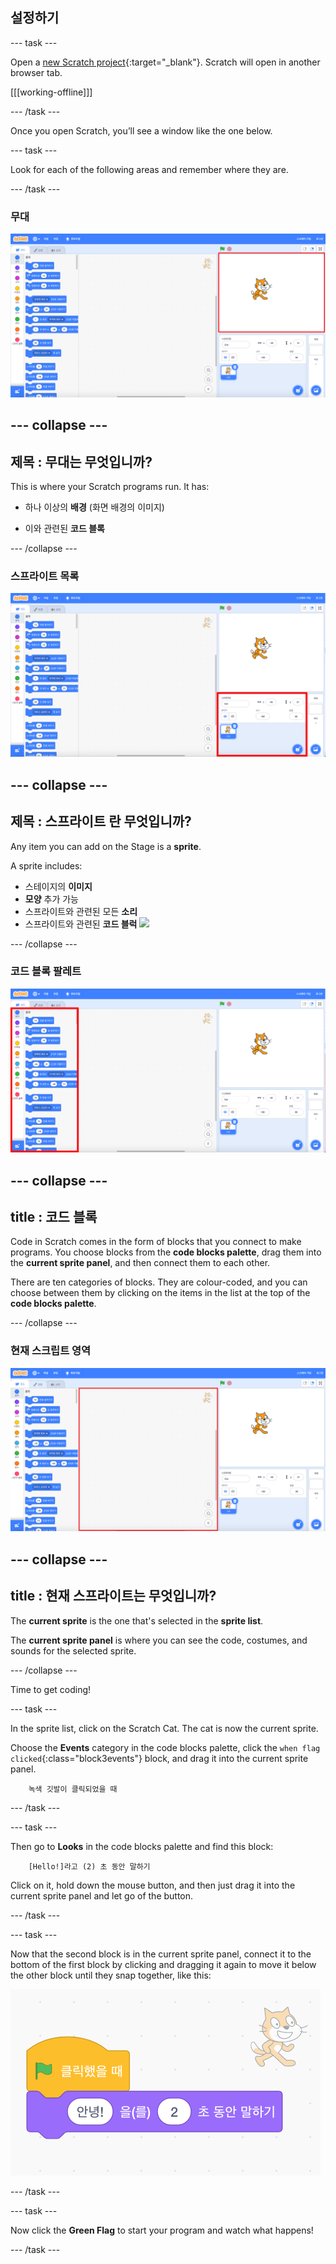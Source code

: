 ## 설정하기

\--- task \---

Open a [new Scratch project](https://rpf.io/scratch-new){:target="_blank"}. Scratch will open in another browser tab.

[[[working-offline]]]

\--- /task \---

Once you open Scratch, you’ll see a window like the one below.

\--- task \---

Look for each of the following areas and remember where they are.

\--- /task \---

### 무대

![Scratch window with the stage highlighted](images/hlStage.png)

## \--- collapse \---

## 제목 : 무대는 무엇입니까?

This is where your Scratch programs run. It has:

* 하나 이상의 **배경** \(화면 배경의 이미지\)

* 이와 관련된 **코드 블록**

\--- /collapse \---

### 스프라이트 목록

![Scratch window with the sprite list highlighted](images/hlSpriteList.png)

## \--- collapse \---

## 제목 : 스프라이트 란 무엇입니까?

Any item you can add on the Stage is a **sprite**.

A sprite includes:

* 스테이지의 **이미지**
* **모양** 추가 가능
* 스프라이트와 관련된 모든 **소리**
* 스프라이트와 관련된 **코드 블럭** ![](images/setup2.png)

\--- /collapse \---

### 코드 블록 팔레트

![Scratch window with the blocks pallet highlighted](images/hlBlocksPalette.png)

## \--- collapse \---

## title : 코드 블록

Code in Scratch comes in the form of blocks that you connect to make programs. You choose blocks from the **code blocks palette**, drag them into the **current sprite panel**, and then connect them to each other.

There are ten categories of blocks. They are colour-coded, and you can choose between them by clicking on the items in the list at the top of the **code blocks palette**.

\--- /collapse \---

### 현재 스크립트 영역

![Scratch window with the current sprite panel highlighted](images/hlCurrentSpritePanel.png)

## \--- collapse \---

## title : 현재 스프라이트는 무엇입니까?

The **current sprite** is the one that's selected in the **sprite list**.

The **current sprite panel** is where you can see the code, costumes, and sounds for the selected sprite.

\--- /collapse \---

Time to get coding!

\--- task \---

In the sprite list, click on the Scratch Cat. The cat is now the current sprite.

Choose the **Events** category in the code blocks palette, click the `when flag clicked`{:class="block3events"} block, and drag it into the current sprite panel.

```blocks3
    녹색 깃발이 클릭되었을 때
```

\--- /task \---

\--- task \---

Then go to **Looks** in the code blocks palette and find this block:

```blocks3
    [Hello!]라고 (2) 초 동안 말하기
```

Click on it, hold down the mouse button, and then just drag it into the current sprite panel and let go of the button.

\--- /task \---

\--- task \---

Now that the second block is in the current sprite panel, connect it to the bottom of the first block by clicking and dragging it again to move it below the other block until they snap together, like this:

![](images/setup3.png)

\--- /task \---

\--- task \---

Now click the **Green Flag** to start your program and watch what happens!

\--- /task \---
